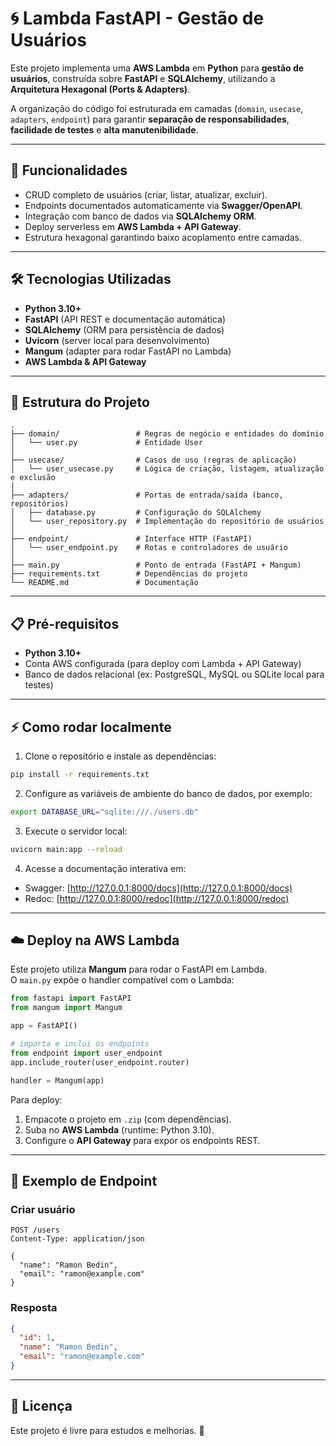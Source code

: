 # 🌀 Lambda FastAPI - Gestão de Usuários

Este projeto implementa uma **AWS Lambda** em **Python** para **gestão de usuários**, construída sobre **FastAPI** e **SQLAlchemy**, utilizando a **Arquitetura Hexagonal (Ports & Adapters)**.  

A organização do código foi estruturada em camadas (`domain`, `usecase`, `adapters`, `endpoint`) para garantir **separação de responsabilidades**, **facilidade de testes** e **alta manutenibilidade**.

---

## 🚀 Funcionalidades

- CRUD completo de usuários (criar, listar, atualizar, excluir).  
- Endpoints documentados automaticamente via **Swagger/OpenAPI**.  
- Integração com banco de dados via **SQLAlchemy ORM**.  
- Deploy serverless em **AWS Lambda + API Gateway**.  
- Estrutura hexagonal garantindo baixo acoplamento entre camadas.  

---

## 🛠️ Tecnologias Utilizadas

- **Python 3.10+**  
- **FastAPI** (API REST e documentação automática)  
- **SQLAlchemy** (ORM para persistência de dados)  
- **Uvicorn** (server local para desenvolvimento)  
- **Mangum** (adapter para rodar FastAPI no Lambda)  
- **AWS Lambda & API Gateway**  

---

## 📂 Estrutura do Projeto

```
.
├── domain/                 # Regras de negócio e entidades do domínio
│   └── user.py             # Entidade User
│
├── usecase/                # Casos de uso (regras de aplicação)
│   └── user_usecase.py     # Lógica de criação, listagem, atualização e exclusão
│
├── adapters/               # Portas de entrada/saída (banco, repositórios)
│   ├── database.py         # Configuração do SQLAlchemy
│   └── user_repository.py  # Implementação do repositório de usuários
│
├── endpoint/               # Interface HTTP (FastAPI)
│   └── user_endpoint.py    # Rotas e controladores de usuário
│
├── main.py                 # Ponto de entrada (FastAPI + Mangum)
├── requirements.txt        # Dependências do projeto
└── README.md               # Documentação
```

---

## 📋 Pré-requisitos

- **Python 3.10+**  
- Conta AWS configurada (para deploy com Lambda + API Gateway)  
- Banco de dados relacional (ex: PostgreSQL, MySQL ou SQLite local para testes)  

---

## ⚡ Como rodar localmente

1. Clone o repositório e instale as dependências:

```bash
pip install -r requirements.txt
```

2. Configure as variáveis de ambiente do banco de dados, por exemplo:

```bash
export DATABASE_URL="sqlite:///./users.db"
```

3. Execute o servidor local:

```bash
uvicorn main:app --reload
```

4. Acesse a documentação interativa em:

- Swagger: [http://127.0.0.1:8000/docs](http://127.0.0.1:8000/docs)  
- Redoc: [http://127.0.0.1:8000/redoc](http://127.0.0.1:8000/redoc)  

---

## ☁️ Deploy na AWS Lambda

Este projeto utiliza **Mangum** para rodar o FastAPI em Lambda.  
O `main.py` expõe o handler compatível com o Lambda:

```python
from fastapi import FastAPI
from mangum import Mangum

app = FastAPI()

# importa e inclui os endpoints
from endpoint import user_endpoint
app.include_router(user_endpoint.router)

handler = Mangum(app)
```

Para deploy:

1. Empacote o projeto em `.zip` (com dependências).  
2. Suba no **AWS Lambda** (runtime: Python 3.10).  
3. Configure o **API Gateway** para expor os endpoints REST.  

---

## 📑 Exemplo de Endpoint

### Criar usuário
```http
POST /users
Content-Type: application/json

{
  "name": "Ramon Bedin",
  "email": "ramon@example.com"
}
```

### Resposta
```json
{
  "id": 1,
  "name": "Ramon Bedin",
  "email": "ramon@example.com"
}
```

---

## 📜 Licença

Este projeto é livre para estudos e melhorias. 🚀
